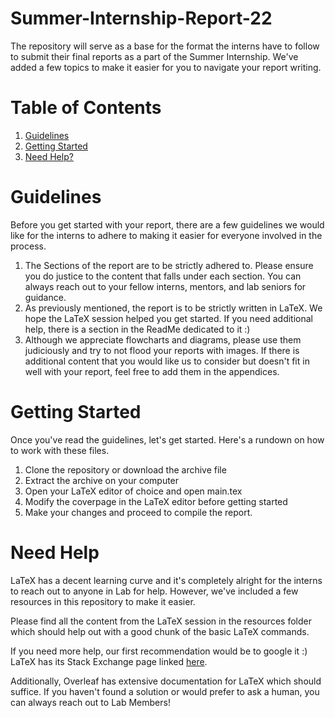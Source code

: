 # Summer-Internship-Report-22

The repository will serve as a base for the format the interns have to follow to submit their final reports as a part of the Summer Internship. We've added a few topics to make it easier for you to navigate your report writing. 

# Table of Contents
1. [Guidelines](#guidelines)
2. [Getting Started](#getting-started)
3. [Need Help?](#need-help) 

# Guidelines

Before you get started with your report, there are a few guidelines we would like for the interns to adhere to making it easier for everyone involved in the process. 
1. The Sections of the report are to be strictly adhered to. Please ensure you do justice to the content that falls under each section. You can always reach out to your fellow interns, mentors, and lab seniors for guidance. 
2. As previously mentioned, the report is to be strictly written in LaTeX. We hope the LaTeX session helped you get started. If you need additional help, there is a section in the ReadMe dedicated to it :)
3. Although we appreciate flowcharts and diagrams, please use them judiciously and try to not flood your reports with images. If there is additional content that you would like us to consider but doesn't fit in well with your report, feel free to add them in the appendices. 

# Getting Started

Once you've read the guidelines, let's get started. Here's a rundown on how to work with these files. 

1. Clone the repository or download the archive file
2. Extract the archive on your computer
3. Open your LaTeX editor of choice and open main.tex
5. Modify the coverpage in the LaTeX editor before getting started 
4. Make your changes and proceed to compile the report.

# Need Help
LaTeX has a decent learning curve and it's completely alright for the interns to reach out to anyone in Lab for help. However, we've included a few resources in this repository to make it easier. 

Please find all the content from the LaTeX session in the resources folder which should help out with a good chunk of the basic LaTeX commands. 

If you need more help, our first recommendation would be to google it :) LaTeX has its Stack Exchange page linked [here](https://tex.stackexchange.com/). 

Additionally, Overleaf has extensive documentation for LaTeX which should suffice. If you haven't found a solution or would prefer to ask a human, you can always reach out to Lab Members! 
